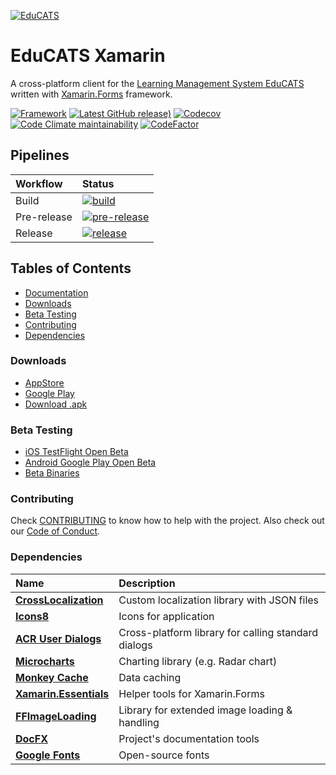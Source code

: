 [![EduCATS](./graphics/banner.png)](https://educats.bntu.by/)

# EduCATS Xamarin

A cross-platform client for the [Learning Management System EduCATS](https://github.com/hawkrai/lmsystem) written with [Xamarin.Forms](https://github.com/xamarin/Xamarin.Forms) framework.

[![Framework](./graphics/badge-xamarin.svg)](https://github.com/xamarin/Xamarin.Forms)
[![Latest GitHub release)](https://img.shields.io/github/v/release/ilyalehchylin/educats-xamarin?logo=github)](https://github.com/ilyalehchylin/educats-xamarin/releases)
[![Codecov](https://codecov.io/gh/ilyalehchylin/educats-xamarin/branch/develop/graph/badge.svg)](https://codecov.io/gh/ilyalehchylin/educats-xamarin)
[![Code Climate maintainability](https://img.shields.io/codeclimate/maintainability-percentage/ilyalehchylin/educats-xamarin?logo=codeclimate)](https://codeclimate.com/github/ilyalehchylin/educats-xamarin/maintainability)
[![CodeFactor](https://www.codefactor.io/repository/github/ilyalehchylin/educats-xamarin/badge)](https://www.codefactor.io/repository/github/ilyalehchylin/educats-xamarin)

## Pipelines

| Workflow    | Status                                                               |
| :---        | :---                                                                 |
| Build | [![build](https://github.com/ilyalehchylin/educats-xamarin/actions/workflows/build.yml/badge.svg)](https://github.com/ilyalehchylin/educats-xamarin/actions/workflows/build.yml)                                                 |
| Pre-release | [![pre-release](https://github.com/ilyalehchylin/educats-xamarin/actions/workflows/pre-release.yml/badge.svg)](https://github.com/ilyalehchylin/educats-xamarin/actions/workflows/pre-release.yml) |
| Release     | [![release](https://github.com/ilyalehchylin/educats-xamarin/actions/workflows/release.yml/badge.svg)](https://github.com/ilyalehchylin/educats-xamarin/actions/workflows/release.yml)     |

## Tables of Contents

* [Documentation](https://ilyalehchylin.github.io/educats-xamarin/)
* [Downloads](#downloads)
* [Beta Testing](#beta-testing)
* [Contributing](#contributing)
* [Dependencies](#dependencies)

### Downloads

- [AppStore](https://apps.apple.com/by/app/educats/id1505738731)
- [Google Play](https://play.google.com/store/apps/details?id=by.bntu.educats)
- [Download .apk](https://github.com/ilyalehchylin/educats-xamarin/releases)

### Beta Testing

- [iOS TestFlight Open Beta](https://testflight.apple.com/join/WQdDNznJ)
- [Android Google Play Open Beta](https://play.google.com/apps/testing/by.bntu.educats)
- [Beta Binaries](https://github.com/ilyalehchylin/educats-xamarin/actions/workflows/pre-release.yml)

### Contributing

Check [CONTRIBUTING](.github/CONTRIBUTING.md) to know how to help with the project. Also check out our [Code of Conduct](./.github/CODE_OF_CONDUCT.md).

### Dependencies

| Name                                                                      | Description                                           |
| :---                                                                      | :---                                                  |
| **[CrossLocalization](https://github.com/nyxbull/CrossLocalization)**     | Custom localization library with JSON files           |
| **[Icons8](https://icons8.com/)**                                         | Icons for application                                 |
| **[ACR User Dialogs](https://github.com/aritchie/userdialogs)**           | Cross-platform library for calling standard dialogs   |
| **[Microcharts](https://github.com/dotnet-ad/Microcharts)**               | Charting library (e.g. Radar chart)                   |
| **[Monkey Cache](https://github.com/jamesmontemagno/monkey-cache)**       | Data caching                                          |
| **[Xamarin.Essentials](https://docs.microsoft.com/xamarin/essentials/)**  | Helper tools for Xamarin.Forms                        |
| **[FFImageLoading](https://github.com/luberda-molinet/FFImageLoading)**   | Library for extended image loading & handling         |
| **[DocFX](https://github.com/dotnet/docfx)**  						  	| Project's documentation tools	  		                |
| **[Google Fonts](https://fonts.google.com/)**  						  	| Open-source fonts				  		                |
